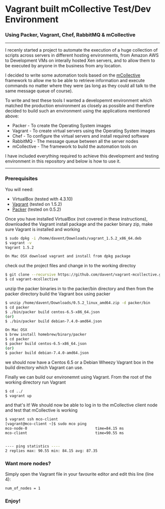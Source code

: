 Vagrant built mCollective Test/Dev Environment
==============================================
### Using Packer, Vagrant, Chef, RabbitMQ & mCollective
---

I recenly started a project to automate the execution of a huge collection of scripts across servers in different hosting environments, from Amazon AWS to Development VMs on interally hosted Xen servers, and to allow them to be executed by anyone in the business from any location.

I decided to write some automation tools based on the [mCollective](http://puppetlabs.com/mcollective) framework to allow me to be able to retrieve information and execute commands no matter where they were (as long as they could all talk to the same message queue of course).

To write and test these tools I wanted a developemnt environment which matched the production environment as closely as possible and therefore decided to build such an environment using the applications mentioned above:

* Packer - To create the Operating System images
* Vagrant - To create virtual servers using the Operating System images
* Chef - To configure the virtual servers and install required software
* RabbitMQ - The message queue between all the server nodes
* mCollective - The framework to build the automation tools on

I have included everything required to achieve this development and testing environment in this repository and below is how to use it.

---

### Prerequisites

You will need:

* VirtualBox (tested with 4.3.10)
* [Vagrant](http://www.vagrantup.com/downloads.html) (tested on 1.5.2)
* [Packer](http://www.packer.io/downloads.html) (tested on 0.5.2)

Once you have installed VirtualBox (not covered in these instructions), downloaded the Vagrant install package and the packer binary zip, make sure Vagrant is installed and working
```bash
$ sudo dpkg -i /home/davent/Downloads/vagrant_1.5.2_x86_64.deb
$ vagrant -v
Vagrant 1.5.2

On Mac OSX download vagrant and install from dpkg package
```
check out the project files and change in to the working directoy
```bash
$ git clone --recursive https://github.com/davent/vagrant-mcollective.git
$ cd vagrant-mcollective
```
unzip the packer binaries in to the packer/bin directory and then from the packer directory build the Vagrant box using packer
```bash
$ unzip /home/davent/Downloads/0.5.2_linux_amd64.zip -d packer/bin
$ cd packer
$ ./bin/packer build centos-6.5-x86_64.json
(or)
$ ./bin/packer build debian-7.4.0-amd64.json

On Mac OSX 
$ brew install homebrew/binary/packer
$ cd packer
$ packer build centos-6.5-x86_64.json
(or)
$ packer build debian-7.4.0-amd64.json

```
we should now have a Centos 6.5 or a Debian Wheezy Vagrant box in the build directory which Vagrant can use.

Finally we can build our environemnt using Vagrant. From the root of the working directory run Vagrant
```bash
$ cd ../
$ vagrant up
```
and that's it! We should now be able to log in to the mCollective client node and test that mCollective is working
```bash
$ vagrant ssh mco-client
[vagrant@mco-client ~]$ sudo mco ping
mco-node-0                               time=84.15 ms
mco-client                               time=90.55 ms


---- ping statistics ----
2 replies max: 90.55 min: 84.15 avg: 87.35
```

### Want more nodes?

Simply open the Vagrant file in your favourite editor and edit this line (line 4):
```bash
num_of_nodes = 1
```

### Enjoy!









